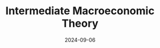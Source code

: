 ---
title: "Intermediate Macroeconomic Theory"
collection: teaching
type: "Undergraduate course"
permalink: /teaching/2024-Fall-Teaching
venue: "University of Wisconsin-Madison"
date: 2024-09-06
location: ""
---